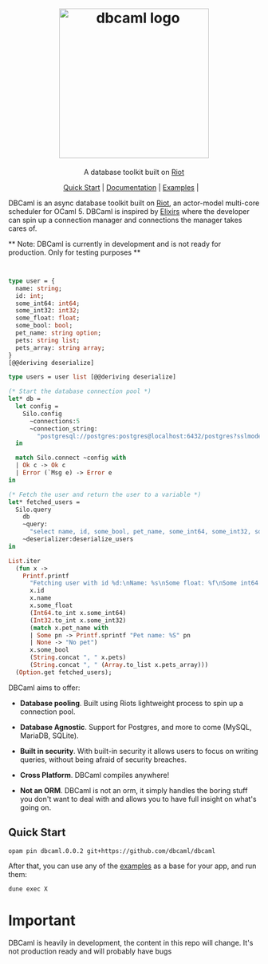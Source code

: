 <h1 align="center">
  <img alt="dbcaml logo" src="https://raw.githubusercontent.com/dbcaml/dbcaml/main/images/logo.png" width="300"/>
</h1>

<p align="center">
  A database toolkit built on <a href="https://github.com/riot-ml/riot">Riot</a>
</p>

<p align="center">
  <a href="#quick-start">Quick Start</a> |
  <a href="https://dbca.ml">Documentation</a> |
  <a href="https://github.com/dbcaml/dbcaml/tree/main/examples">Examples</a> |
  &nbsp;&nbsp;
</p>


DBCaml is an async database toolkit built on <a href="https://github.com/riot-ml/riot">Riot</a>, an actor-model multi-core scheduler for OCaml 5. DBCaml is inspired by [Elixirs](https://github.com/elixir-ecto/ecto) where the developer can spin up a connection manager and connections the manager takes cares of. 

** Note: DBCaml is currently in development and is not ready for production. Only for testing purposes **

```ocaml


type user = {
  name: string;
  id: int;
  some_int64: int64;
  some_int32: int32;
  some_float: float;
  some_bool: bool;
  pet_name: string option;
  pets: string list;
  pets_array: string array;
}
[@@deriving deserialize]

type users = user list [@@deriving deserialize]

(* Start the database connection pool *)
let* db =
  let config =
    Silo.config
      ~connections:5
      ~connection_string:
        "postgresql://postgres:postgres@localhost:6432/postgres?sslmode=disable"
  in

  match Silo.connect ~config with
  | Ok c -> Ok c
  | Error (`Msg e) -> Error e
in

(* Fetch the user and return the user to a variable *)
let* fetched_users =
  Silo.query
    db
    ~query:
      "select name, id, some_bool, pet_name, some_int64, some_int32, some_float, pets, pets as pets_array from users limit 2"
    ~deserializer:deserialize_users
in

List.iter
  (fun x ->
    Printf.printf
      "Fetching user with id %d:\nName: %s\nSome float: %f\nSome int64: %d\nSome int32: %d\n%s\n Some bool: %b\nPets: %s\nPets array: %s\n\n"
      x.id
      x.name
      x.some_float
      (Int64.to_int x.some_int64)
      (Int32.to_int x.some_int32)
      (match x.pet_name with
      | Some pn -> Printf.sprintf "Pet name: %S" pn
      | None -> "No pet")
      x.some_bool
      (String.concat ", " x.pets)
      (String.concat ", " (Array.to_list x.pets_array)))
  (Option.get fetched_users);
```

DBCaml aims to offer:

* **Database pooling**. Built using Riots lightweight process to spin up a connection pool.

* **Database Agnostic**. Support for Postgres, and more to come (MySQL, MariaDB, SQLite).

* **Built in security**. With built-in security it allows users to focus on writing queries, without being afraid of security breaches.

* **Cross Platform**. DBCaml compiles anywhere!

* **Not an ORM**. DBCaml is not an orm, it simply handles the boring stuff you don't want to deal with and allows you to have full insight on what's going on.

## Quick Start

```
opam pin dbcaml.0.0.2 git+https://github.com/dbcaml/dbcaml
```

After that, you can use any of the [examples](./examples) as a base for your app, and run them:
```
dune exec X
```
# Important
DBCaml is heavily in development, the content in this repo will change. It's not production ready and will probably have bugs
